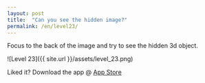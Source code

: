 ```yaml
---
layout: post
title:  "Can you see the hidden image?"
permalink: /en/level23/
---
```

Focus to the back of the image and try to see the hidden 3d object.

![Level 23]({{ site.url }}/assets/level_23.png)

Liked it? Download the app @ [App Store][app_store] 

[app_store]: http://appstore.com